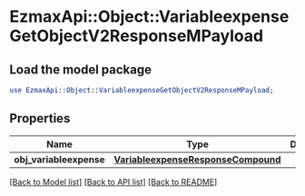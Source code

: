 # EzmaxApi::Object::VariableexpenseGetObjectV2ResponseMPayload

## Load the model package
```perl
use EzmaxApi::Object::VariableexpenseGetObjectV2ResponseMPayload;
```

## Properties
Name | Type | Description | Notes
------------ | ------------- | ------------- | -------------
**obj_variableexpense** | [**VariableexpenseResponseCompound**](VariableexpenseResponseCompound.md) |  | 

[[Back to Model list]](../README.md#documentation-for-models) [[Back to API list]](../README.md#documentation-for-api-endpoints) [[Back to README]](../README.md)


